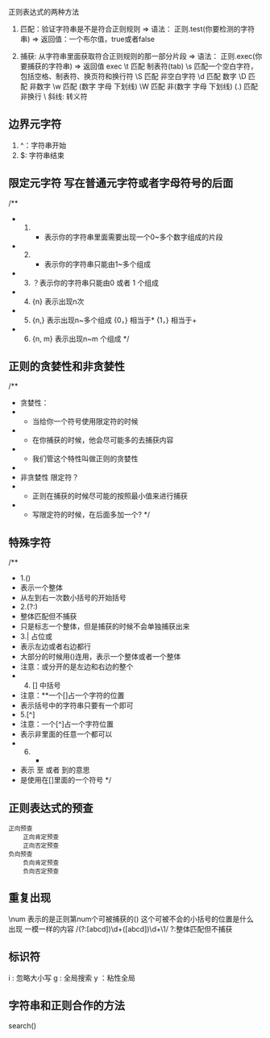 正则表达式的两种方法
1. 匹配：验证字符串是不是符合正则规则
=> 语法： 正则.test(你要检测的字符串)
=> 返回值：一个布尔值，true或者false

2. 捕获: 从字符串里面获取符合正则规则的那一部分片段
=> 语法： 正则.exec(你要捕获的字符串)
=> 返回值
exec
\t  匹配 制表符(tab)
\s  匹配一个空白字符，包括空格、制表符、换页符和换行符
\S  匹配 非空白字符
\d  匹配 数字
\D  匹配 非数字
\w  匹配 (数字 字母 下划线)
\W  匹配 非(数字 字母 下划线)
(.) 匹配 非换行
\ 斜线: 转义符 

## 边界元字符
1. ^：字符串开始
2. $: 字符串结束

## 限定元字符 写在普通元字符或者字母符号的后面
/**
 *  1. * 表示你的字符串里面需要出现一个0~多个数字组成的片段
 *  2. + 表示你的字符串只能由1~多个组成
 *  3. ？表示你的字符串只能由0 或者 1 个组成
 *  4. {n} 表示出现n次  
 *  5. {n,} 表示出现n~多个组成
        {0，} 相当于*
        {1，} 相当于+
 *  6. {n, m} 表示出现n~m 个组成
 */

## 正则的贪婪性和非贪婪性

/** 
 *  贪婪性：
 *  + 当给你一个符号使用限定符的时候
 *  + 在你捕获的时候，他会尽可能多的去捕获内容
 *  + 我们管这个特性叫做正则的贪婪性
 *  
 *  非贪婪性 限定符？
 *  + 正则在捕获的时候尽可能的按照最小值来进行捕获
 *  + 写限定符的时候，在后面多加一个?
 */

## 特殊字符
/**
 * 1.()
 * 表示一个整体
 * 从左到右一次数小括号的开始括号
 * 2.(?:)
 * 整体匹配但不捕获
 * 只是标志一个整体，但是捕获的时候不会单独捕获出来
 * 3.| 占位或
 * 表示左边或者右边都行
 * 大部分的时候用()连用，表示一个整体或者一个整体
 * 注意：或分开的是左边和右边的整个
 * 4. [] 中括号
 * 注意：**一个[]占一个字符的位置
 * 表示括号中的字符串只要有一个即可
 * 5.[^]
 * 注意：一个[^]占一个字符位置
 * 表示非里面的任意一个都可以
 * 6. - 
 * 表示 至 或者 到的意思
 * 是使用在[]里面的一个符号
 */

## 正则表达式的预查
    正向预查 
        正向肯定预查
        正向否定预查
    负向预查
        负向肯定预查
        负向否定预查
    
## 重复出现
\num 表示的是正则第num个可被捕获的() 这个可被不会的小括号的位置是什么 出现 一模一样的内容
/(?:[abcd])\d+([abcd])\d+\1/  ?:整体匹配但不捕获

## 标识符
i : 忽略大小写
g : 全局搜索
y ：粘性全局

## 字符串和正则合作的方法
search() 